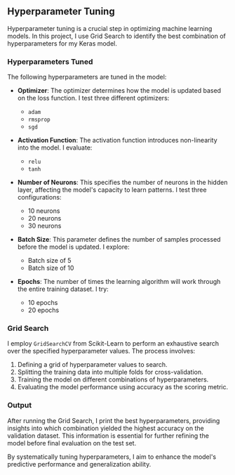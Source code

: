 ## Hyperparameter Tuning

Hyperparameter tuning is a crucial step in optimizing machine learning models. In this project, I use Grid Search to identify the best combination of hyperparameters for my Keras model.

### Hyperparameters Tuned

The following hyperparameters are tuned in the model:

- **Optimizer**: The optimizer determines how the model is updated based on the loss function. I test three different optimizers:
  - `adam`
  - `rmsprop`
  - `sgd`

- **Activation Function**: The activation function introduces non-linearity into the model. I evaluate:
  - `relu`
  - `tanh`

- **Number of Neurons**: This specifies the number of neurons in the hidden layer, affecting the model's capacity to learn patterns. I test three configurations:
  - 10 neurons
  - 20 neurons
  - 30 neurons

- **Batch Size**: This parameter defines the number of samples processed before the model is updated. I explore:
  - Batch size of 5
  - Batch size of 10

- **Epochs**: The number of times the learning algorithm will work through the entire training dataset. I try:
  - 10 epochs
  - 20 epochs

### Grid Search

I employ `GridSearchCV` from Scikit-Learn to perform an exhaustive search over the specified hyperparameter values. The process involves:

1. Defining a grid of hyperparameter values to search.
2. Splitting the training data into multiple folds for cross-validation.
3. Training the model on different combinations of hyperparameters.
4. Evaluating the model performance using accuracy as the scoring metric.

### Output

After running the Grid Search, I print the best hyperparameters, providing insights into which combination yielded the highest accuracy on the validation dataset. This information is essential for further refining the model before final evaluation on the test set.

By systematically tuning hyperparameters, I aim to enhance the model's predictive performance and generalization ability.